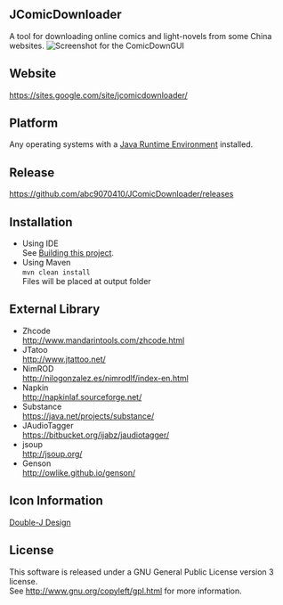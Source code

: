 ## JComicDownloader
A tool for downloading online comics and light-novels from some China websites.
![Screenshot for the ComicDownGUI](../gh-pages/images/screenshot2.png)

## Website
https://sites.google.com/site/jcomicdownloader/

## Platform
Any operating systems with a [Java Runtime Environment](https://java.com/zh_TW/download/) installed.

## Release
https://github.com/abc9070410/JComicDownloader/releases

## Installation
* Using IDE <br/>
See [Building this project](../../wiki/Building-this-project).
* Using Maven <br/>
`mvn clean install`
<br/>Files will be placed at output folder

## External Library
* Zhcode <br/>
http://www.mandarintools.com/zhcode.html
* JTatoo <br/>
http://www.jtattoo.net/
* NimROD <br/>
http://nilogonzalez.es/nimrodlf/index-en.html
* Napkin <br/>
http://napkinlaf.sourceforge.net/
* Substance <br/>
https://java.net/projects/substance/
* JAudioTagger <br/>
https://bitbucket.org/ijabz/jaudiotagger/
* jsoup <br/>
http://jsoup.org/
* Genson<br/>
http://owlike.github.io/genson/

## Icon Information
[Double-J Design](http://www.doublejdesign.co.uk/)

## License
This software is released under a GNU General Public License version 3 license. <br/>
See http://www.gnu.org/copyleft/gpl.html for more information.
